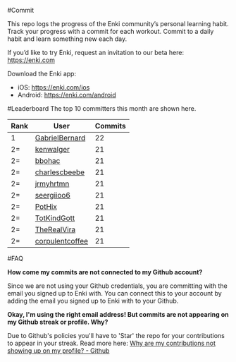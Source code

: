 #Commit

This repo logs the progress of the Enki community’s personal learning habit. Track your progress with a commit for each workout. Commit to a daily habit and learn something new each day.

If you’d like to try Enki, request an invitation to our beta here: https://enki.com

Download the Enki app: 
 - iOS: https://enki.com/ios
 - Android: https://enki.com/android

#Leaderboard
The top 10 committers this month are shown here.

| Rank | User | Commits |
|------|------|---------|
|1|[GabrielBernard](https://github.com/GabrielBernard)|22|
|2=|[kenwalger](https://github.com/kenwalger)|21|
|2=|[bbohac](https://github.com/bbohac)|21|
|2=|[charlescbeebe](https://github.com/charlescbeebe)|21|
|2=|[jrmyhrtmn](https://github.com/jrmyhrtmn)|21|
|2=|[seergiioo6](https://github.com/seergiioo6)|21|
|2=|[PotHix](https://github.com/PotHix)|21|
|2=|[TotKindGott](https://github.com/TotKindGott)|21|
|2=|[TheRealVira](https://github.com/TheRealVira)|21|
|2=|[corpulentcoffee](https://github.com/corpulentcoffee)|21|

#FAQ

**How come my commits are not connected to my Github account?**

Since we are not using your Github credentials, you are committing with the email you signed up to Enki with. You can connect this to your account by adding the email you signed up to Enki with to your Github.

**Okay, I'm using the right email address! But commits are not appearing on my Github streak or profile. Why?**

Due to Github's policies you'll have to 'Star' the repo for your contributions to appear in your streak. Read more here: [Why are my contributions not showing up on my profile? - Github](https://help.github.com/articles/why-are-my-contributions-not-showing-up-on-my-profile/)
